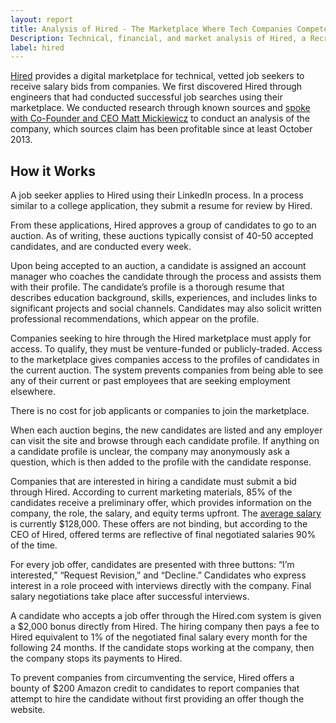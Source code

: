 ```yaml
---
layout: report
title: Analysis of Hired - The Marketplace Where Tech Companies Compete to Hire You 
Description: Technical, financial, and market analysis of Hired, a Recruiting Startup in San Francisco.
label: hired
---
```


[Hired](http://hired.com) provides a digital marketplace for technical, vetted job seekers to receive salary bids from companies. We first discovered Hired through engineers that had conducted successful job searches using their marketplace. We conducted research through known sources and [spoke with Co-Founder and CEO Matt Mickiewicz](/mickiewicz-interview/) to conduct an analysis of the company, which sources claim has been profitable since at least October 2013. 

## How it Works

A job seeker applies to Hired using their LinkedIn process. In a process similar to a college application, they submit a resume for review by Hired. 

From these applications, Hired approves a group of candidates to go to an auction. As of writing, these auctions typically consist of 40-50 accepted candidates, and are conducted every week.

Upon being accepted to an auction, a candidate is assigned an account manager who coaches the candidate through the process and assists them with their profile. The candidate’s profile is a thorough resume that describes education background, skills, experiences, and includes links to significant projects and social channels. Candidates may also solicit written professional recommendations, which appear on the profile.

Companies seeking to hire through the Hired marketplace must apply for access. To qualify, they must be venture-funded or publicly-traded. Access to the marketplace gives companies access to the profiles of candidates in the current auction. The system prevents companies from being able to see any of their current or past employees that are seeking employment elsewhere.

There is no cost for job applicants or companies to join the marketplace.

When each auction begins, the new candidates are listed and any employer can visit the site and browse through each candidate profile. If anything on a candidate profile is unclear, the company may anonymously ask a question, which is then added to the profile with the candidate response.

Companies that are interested in hiring a candidate must submit a bid through Hired. According to current marketing materials, 85% of the candidates receive a preliminary offer, which provides information on the company, the role, the salary, and equity terms upfront. The [average salary](http://www.forbes.com/sites/o/2013/10/30/hired-com-has-built-what-every-tech-company-wants-a-pipeline-of-top-technical-talent/) is currently $128,000. These offers are not binding, but according to the CEO of Hired, offered terms are reflective of final negotiated salaries 90% of the time.

For every job offer, candidates are presented with three buttons: “I’m interested,” “Request Revision,” and “Decline.” Candidates who express interest in a role proceed with interviews directly with the company. Final salary negotiations take place after successful interviews.

A candidate who accepts a job offer through the Hired.com system is given a $2,000 bonus directly from Hired. The hiring company then pays a fee to Hired equivalent to 1% of the negotiated final salary every month for the following 24 months. If the candidate stops working at the company, then the company stops its payments to Hired. 

To prevent companies from circumventing the service, Hired offers a bounty of $200 Amazon credit to candidates to report companies that attempt to hire the candidate without first providing an offer though the website. 


